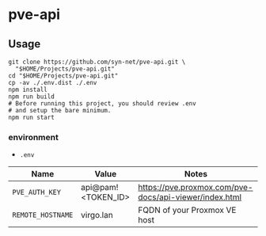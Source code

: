 # pve-api

## Usage

```shell
git clone https://github.com/syn-net/pve-api.git \
  "$HOME/Projects/pve-api.git"
cd "$HOME/Projects/pve-api.git"
cp -av ./.env.dist ./.env
npm install
npm run build
# Before running this project, you should review .env
# and setup the bare minimum.
npm run start
```

### environment

- `.env`

|Name|Value|Notes|
|-------------|--------------|-----|
|`PVE_AUTH_KEY`|api@pam!<TOKEN_ID>|https://pve.proxmox.com/pve-docs/api-viewer/index.html|
|`REMOTE_HOSTNAME`|virgo.lan|FQDN of your Proxmox VE host|

